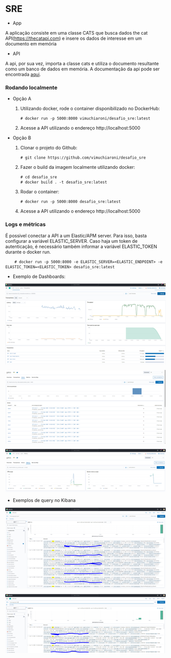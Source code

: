 # SRE

- App

A aplicação consiste em uma classe CATS que busca dados the cat API(https://thecatapi.com) e insere os dados de interesse em um documento em memória

- API

A api, por sua vez, importa a classe cats e utiliza o documento resultante como um banco de dados em memória.
A documentação da api pode ser encontrada [aqui](https://vimuchiaroni.github.io).

### Rodando localmente

- Opção A
    
    1. Utilizando docker, rode o container disponibilizado no DockerHub:
        ```
        # docker run -p 5000:8000 vimuchiaroni/desafio_sre:latest
        ```
    2. Acesse a API utilizando o endereço http://localhost:5000
        
- Opção B

    1. Clonar o projeto do Github:
        ```
        # git clone https://github.com/vimuchiaroni/desafio_sre
        ```
    2. Fazer o build da imagem localmente utilizando docker:
        ```
        # cd desafio_sre
        # docker build . -t desafio_sre:latest
        ``` 
    3. Rodar o container:
        ```
        # docker run -p 5000:8000 desafio_sre:latest
         ```   
    4. Acesse a API utilizando o endereço http://localhost:5000

### Logs e métricas

É possivel conectar a API a um Elastic/APM server. Para isso, basta configurar a variável ELASTIC_SERVER. Caso haja um token de autenticação, é necessário também informar a variável ELASTIC_TOKEN durante o docker run.
   

        # docker run -p 5000:8000 -e ELASTIC_SERVER=<ELASTIC_ENDPOINT> -e ELASTIC_TOKEN=<ELASTIC_TOKEN> desafio_sre:latest

- Exemplo de Dashboards:

![](.README_images/apm_metrics.png)

![](.README_images/errors.png)

![](.README_images/metrics.png)

- Exemplos de query no Kibana

![](.README_images/kibana_error.png)

![](.README_images/kibana_info.png)